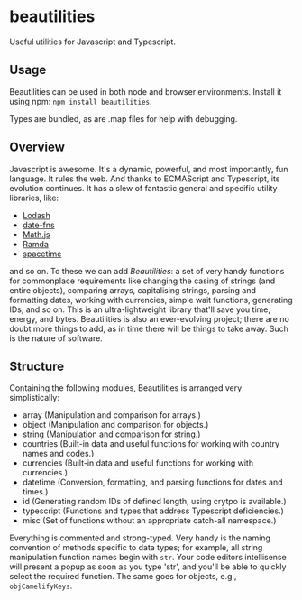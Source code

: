 # beautilities
Useful utilities for Javascript and Typescript.

## Usage
Beautilities can be used in both node and browser environments. Install it using npm:
`npm install beautilities`.

Types are bundled, as are .map files for help with debugging.

## Overview
Javascript is awesome. It's a dynamic, powerful, and most importantly, fun language. It rules the web. And thanks to ECMAScript and Typescript, its evolution continues. It has a slew of fantastic general and specific utility libraries, like:
* [Lodash](https://lodash.com/)
* [date-fns](https://date-fns.org/)
* [Math.js](https://mathjs.org/)
* [Ramda](https://ramdajs.com/)
* [spacetime](https://github.com/spencermountain/spacetime)

and so on. To these we can add *Beautilities*: a set of very handy functions for commonplace requirements like changing the casing of strings (and entire objects), comparing arrays, capitalising strings, parsing and
formatting dates, working with currencies, simple wait functions, generating IDs, and so on. This is an ultra-lightweight library that'll save you time, energy, and bytes. Beautilities is also an ever-evolving project;
there are no doubt more things to add, as in time there will be things to take away. Such is the nature of software.


## Structure
Containing the following modules, Beautilities is arranged very simplistically:
* array (Manipulation and comparison for arrays.)
* object (Manipulation and comparison for objects.)
* string (Manipulation and comparison for string.)
* countries (Built-in data and useful functions for working with country names and codes.)
* currencies (Built-in data and useful functions for working with currencies.)
* datetime (Conversion, formatting, and parsing functions for dates and times.)
* id (Generating random IDs of defined length, using crytpo is available.)
* typescript (Functions and types that address  Typescript deficiencies.)
* misc (Set of functions without an appropriate catch-all namespace.)

Everything is commented and strong-typed. Very handy is the naming convention of methods specific to data types; for example, all string manipulation function names begin with `str`. Your code editors intellisense will present a popup as soon as you type 'str', and you'll be able to quickly select the required function. The same goes for objects, e.g., `objCamelifyKeys`.

